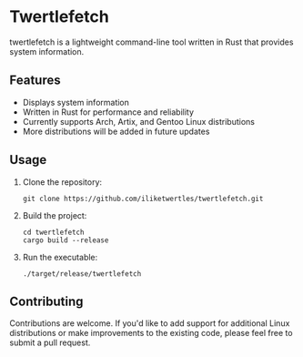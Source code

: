 # Twertlefetch
twertlefetch is a lightweight command-line tool written in Rust that provides system information.

## Features

- Displays system information
- Written in Rust for performance and reliability
- Currently supports Arch, Artix, and Gentoo Linux distributions
- More distributions will be added in future updates

## Usage

1. Clone the repository:

   ```shell
   git clone https://github.com/iliketwertles/twertlefetch.git
   
2. Build the project:

   ```shell
   cd twertlefetch
   cargo build --release

3. Run the executable:
   ```shell
   ./target/release/twertlefetch
   
## Contributing
Contributions are welcome. If you'd like to add support for additional Linux distributions or make improvements to the existing code, please feel free to submit a pull request.
